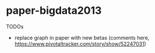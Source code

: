 paper-bigdata2013
=================

TODOs

* replace graph in paper with new betas (comments here, https://www.pivotaltracker.com/story/show/52247031)
